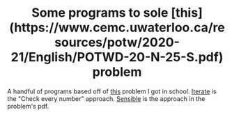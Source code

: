 <div align="center">
<h1>
Some programs to sole [this](https://www.cemc.uwaterloo.ca/resources/potw/2020-21/English/POTWD-20-N-25-S.pdf) problem
</h1>
</div>

A handful of programs based off of [this](https://www.cemc.uwaterloo.ca/resources/potw/2020-21/English/POTWD-20-N-25-S.pdf) problem I got in school.
[Iterate](https://github.com/28add11/RandomCollection/tree/main/School/Problems/Perfect%20Squares-392/Iterate) is the "Check every number" approach.
[Sensible]() is the approach in the problem's pdf.
